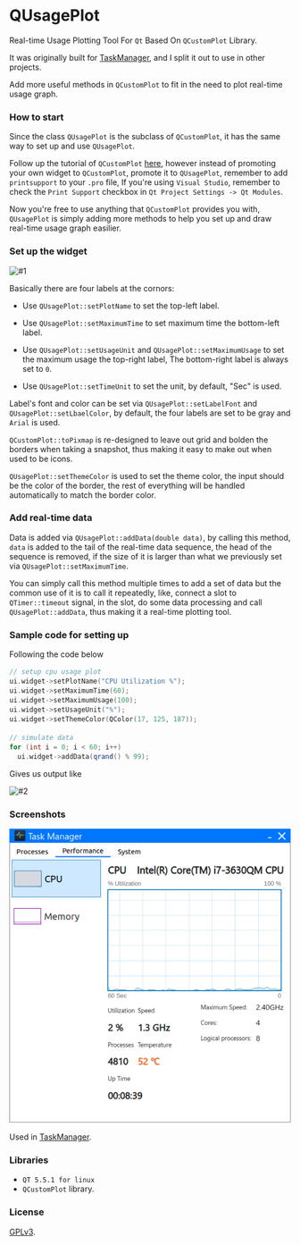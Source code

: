 # QUsagePlot

Real-time Usage Plotting Tool For `Qt` Based On `QCustomPlot` Library.

It was originally built for [TaskManager](https://github.com/RyanWangGit/TaskManager), and I split it out to use in other projects.

Add more useful methods in `QCustomPlot` to fit in the need to plot real-time usage graph.

### How to start
Since the class `QUsagePlot` is the subclass of `QCustomPlot`, it has the same way to set up and use `QUsagePlot`.

Follow up the tutorial of `QCustomPlot` [here](http://www.qcustomplot.com/index.php/tutorials/settingup), 
however instead of promoting your own widget to `QCustomPlot`, promote it to `QUsagePlot`, remember to add `printsupport` to your `.pro` file,
If you're using `Visual Studio`, remember to check the `Print Support` checkbox in `Qt Project Settings -> Qt Modules`.

Now you're free to use anything that `QCustomPlot` provides you with, `QUsagePlot` is simply adding more methods to 
help you set up and draw real-time usage graph easilier.

### Set up the widget
![#1](https://github.com/RyanWangGit/QUsagePlot/raw/master/Screenshots/1.png)

Basically there are four labels at the cornors:

- Use `QUsagePlot::setPlotName` to set the top-left label.

- Use `QUsagePlot::setMaximumTime` to set maximum time the bottom-left label.

- Use `QUsagePlot::setUsageUnit` and `QUsagePlot::setMaximumUsage` to set the maximum usage the top-right label,
The bottom-right label is always set to `0`.

- Use `QUsagePlot::setTimeUnit` to set the unit, by default, "Sec" is used.

Label's font and color can be set via `QUsagePlot::setLabelFont` and `QUsagePlot::setLbaelColor`, by default, the four labels
are set to be gray and `Arial` is used.

`QCustomPlot::toPixmap` is re-designed to leave out grid and bolden the borders when taking a snapshot,
thus making it easy to make out when used to be icons.

`QUsagePlot::setThemeColor` is used to set the theme color, the input should be the color of the border,
the rest of everything will be handled automatically to match the border color.

### Add real-time data
Data is added via `QUsagePlot::addData(double data)`, by calling this method, `data` is added to
the tail of the real-time data sequence, the head of the sequence is removed, if the size of it
is larger than what we previously set via `QUsagePlot::setMaximumTime`.

You can simply call this method multiple times to add a set of data but the common use of it
is to call it repeatedly, like, connect a slot to `QTimer::timeout` signal, in the slot, do some 
data processing and call `QUsagePlot::addData`, thus making it a real-time plotting tool.

### Sample code for setting up 

Following the code below

```cpp
// setup cpu usage plot
ui.widget->setPlotName("CPU Utilization %");
ui.widget->setMaximumTime(60);
ui.widget->setMaximumUsage(100);
ui.widget->setUsageUnit("%");
ui.widget->setThemeColor(QColor(17, 125, 187));

// simulate data
for (int i = 0; i < 60; i++)
  ui.widget->addData(qrand() % 99);
```

Gives us output like

![#2](https://github.com/RyanWangGit/QUsagePlot/raw/master/Screenshots/2.png)

### Screenshots
![#3](https://github.com/RyanWangGit/TaskManager/raw/master/Screenshots/2.png)

Used in [TaskManager](https://github.com/RyanWangGit/TaskManager).

### Libraries
 * `QT 5.5.1 for linux`
 * `QCustomPlot` library.

### License
[GPLv3](https://github.com/RyanWangGit/QUsagePlot/blob/master/LICENSE).
